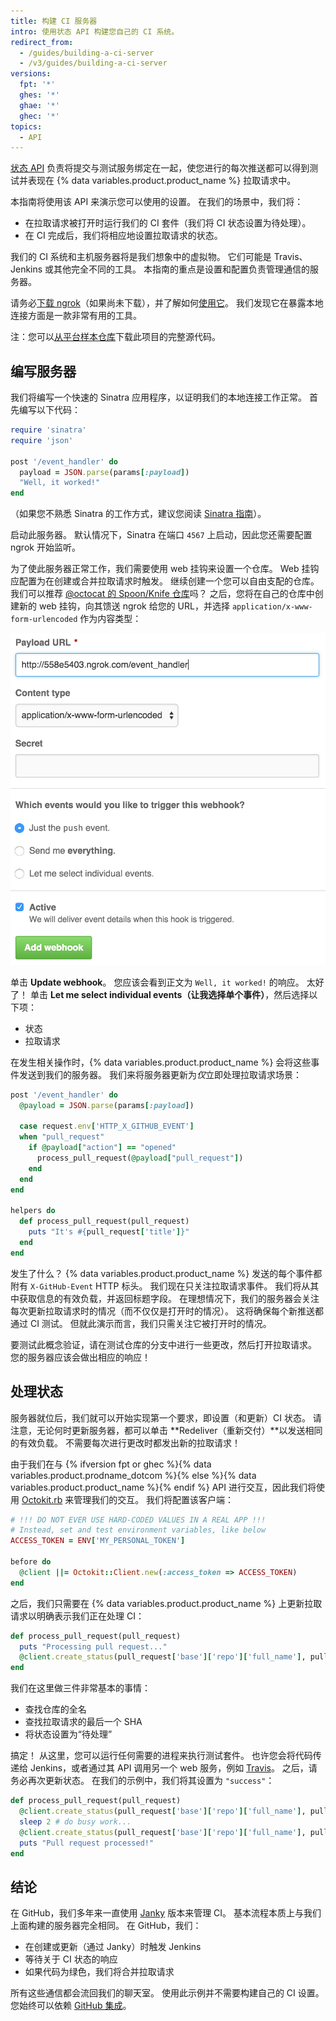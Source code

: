 ```yaml
---
title: 构建 CI 服务器
intro: 使用状态 API 构建您自己的 CI 系统。
redirect_from:
  - /guides/building-a-ci-server
  - /v3/guides/building-a-ci-server
versions:
  fpt: '*'
  ghes: '*'
  ghae: '*'
  ghec: '*'
topics:
  - API
---
```




[状态 API][status API] 负责将提交与测试服务绑定在一起，使您进行的每次推送都可以得到测试并表现在 {% data variables.product.product_name %} 拉取请求中。

本指南将使用该 API 来演示您可以使用的设置。 在我们的场景中，我们将：

* 在拉取请求被打开时运行我们的 CI 套件（我们将 CI 状态设置为待处理）。
* 在 CI 完成后，我们将相应地设置拉取请求的状态。

我们的 CI 系统和主机服务器将是我们想象中的虚拟物。 它们可能是 Travis、Jenkins 或其他完全不同的工具。 本指南的重点是设置和配置负责管理通信的服务器。

请务必[下载 ngrok][ngrok]（如果尚未下载），并了解如何[使用它][using ngrok]。 我们发现它在暴露本地连接方面是一款非常有用的工具。

注：您可以[从平台样本仓库][platform samples]下载此项目的完整源代码。

## 编写服务器

我们将编写一个快速的 Sinatra 应用程序，以证明我们的本地连接工作正常。 首先编写以下代码：

``` ruby
require 'sinatra'
require 'json'

post '/event_handler' do
  payload = JSON.parse(params[:payload])
  "Well, it worked!"
end
```

（如果您不熟悉 Sinatra 的工作方式，建议您阅读 [ Sinatra 指南][Sinatra]）。

启动此服务器。 默认情况下，Sinatra 在端口 `4567` 上启动，因此您还需要配置 ngrok 开始监听。

为了使此服务器正常工作，我们需要使用 web 挂钩来设置一个仓库。 Web 挂钩应配置为在创建或合并拉取请求时触发。 继续创建一个您可以自由支配的仓库。 我们可以推荐 [@octocat 的 Spoon/Knife 仓库](https://github.com/octocat/Spoon-Knife)吗？ 之后，您将在自己的仓库中创建新的 web 挂钩，向其馈送 ngrok 给您的 URL，并选择 `application/x-www-form-urlencoded` 作为内容类型：

![新的 ngrok URL](/assets/images/webhook_sample_url.png)

单击 **Update webhook**。 您应该会看到正文为 `Well, it worked!` 的响应。 太好了！ 单击 **Let me select individual events（让我选择单个事件）**，然后选择以下项：

* 状态
* 拉取请求

在发生相关操作时，{% data variables.product.product_name %} 会将这些事件发送到我们的服务器。 我们来将服务器更新为*仅*立即处理拉取请求场景：

``` ruby
post '/event_handler' do
  @payload = JSON.parse(params[:payload])

  case request.env['HTTP_X_GITHUB_EVENT']
  when "pull_request"
    if @payload["action"] == "opened"
      process_pull_request(@payload["pull_request"])
    end
  end
end

helpers do
  def process_pull_request(pull_request)
    puts "It's #{pull_request['title']}"
  end
end
```

发生了什么？ {% data variables.product.product_name %} 发送的每个事件都附有 `X-GitHub-Event` HTTP 标头。 我们现在只关注拉取请求事件。 我们将从其中获取信息的有效负载，并返回标题字段。 在理想情况下，我们的服务器会关注每次更新拉取请求时的情况（而不仅仅是打开时的情况）。 这将确保每个新推送都通过 CI 测试。 但就此演示而言，我们只需关注它被打开时的情况。

要测试此概念验证，请在测试仓库的分支中进行一些更改，然后打开拉取请求。 您的服务器应该会做出相应的响应！

## 处理状态

服务器就位后，我们就可以开始实现第一个要求，即设置（和更新）CI 状态。 请注意，无论何时更新服务器，都可以单击 **Redeliver（重新交付）**以发送相同的有效负载。 不需要每次进行更改时都发出新的拉取请求！

由于我们在与 {% ifversion fpt or ghec %}{% data variables.product.prodname_dotcom %}{% else %}{% data variables.product.product_name %}{% endif %} API 进行交互，因此我们将使用 [Octokit.rb][octokit.rb] 来管理我们的交互。 我们将配置该客户端：

``` ruby
# !!! DO NOT EVER USE HARD-CODED VALUES IN A REAL APP !!!
# Instead, set and test environment variables, like below
ACCESS_TOKEN = ENV['MY_PERSONAL_TOKEN']

before do
  @client ||= Octokit::Client.new(:access_token => ACCESS_TOKEN)
end
```

之后，我们只需要在 {% data variables.product.product_name %} 上更新拉取请求以明确表示我们正在处理 CI：

``` ruby
def process_pull_request(pull_request)
  puts "Processing pull request..."
  @client.create_status(pull_request['base']['repo']['full_name'], pull_request['head']['sha'], 'pending')
end
```

我们在这里做三件非常基本的事情：

* 查找仓库的全名
* 查找拉取请求的最后一个 SHA
* 将状态设置为“待处理”

搞定！ 从这里，您可以运行任何需要的进程来执行测试套件。 也许您会将代码传递给 Jenkins，或者通过其 API 调用另一个 web 服务，例如 [Travis][travis api]。 之后，请务必再次更新状态。 在我们的示例中，我们将其设置为 `"success"`：

``` ruby
def process_pull_request(pull_request)
  @client.create_status(pull_request['base']['repo']['full_name'], pull_request['head']['sha'], 'pending')
  sleep 2 # do busy work...
  @client.create_status(pull_request['base']['repo']['full_name'], pull_request['head']['sha'], 'success')
  puts "Pull request processed!"
end
```

## 结论

在 GitHub，我们多年来一直使用 [Janky][janky] 版本来管理 CI。 基本流程本质上与我们上面构建的服务器完全相同。 在 GitHub，我们：

* 在创建或更新（通过 Janky）时触发 Jenkins
* 等待关于 CI 状态的响应
* 如果代码为绿色，我们将合并拉取请求

所有这些通信都会流回我们的聊天室。 使用此示例并不需要构建自己的 CI 设置。 您始终可以依赖 [GitHub 集成][integrations]。

[status API]: /rest/reference/repos#statuses
[ngrok]: https://ngrok.com/
[using ngrok]: /webhooks/configuring/#using-ngrok
[platform samples]: https://github.com/github/platform-samples/tree/master/api/ruby/building-a-ci-server
[Sinatra]: http://www.sinatrarb.com/
[octokit.rb]: https://github.com/octokit/octokit.rb
[travis api]: https://api.travis-ci.org/docs/
[janky]: https://github.com/github/janky
[integrations]: https://github.com/integrations
